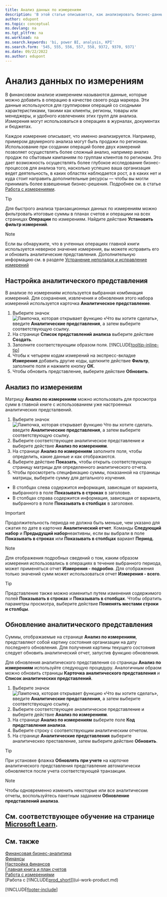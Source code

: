 ```yaml
---
title: Анализ данных по измерениям
description: 'В этой статье описывается, как анализировать бизнес-данные по измерениям для лучшего понимания ваших бизнес-процессов.'
author: edupont
ms.topic: conceptual
ms.devlang: na
ms.tgt_pltfrm: na
ms.workload: na
ms.search.keywords: 'bi, power BI, analysis, KPI'
ms.search.form: '545, 555, 556, 557, 558, 9372, 9370, 9371'
ms.date: 09/22/2022
ms.author: edupont
---
```

# <a name="analyze-data-by-dimensions"></a>Анализ данных по измерениям

В финансовом анализе измерением называются данные, которые можно добавить в операцию в качестве своего рода маркера. Эти данные используются для группировки операций со сходными характеристиками, такими как клиенты, регионы, товары или менеджеры, и удобного извлечениях этих групп для анализа. Измерения могут использоваться в операциях в журналах, документах и бюджетах. 

Каждое измерение описывает, что именно анализируется. Например, примером двумерного анализа могут быть продажи по регионам. Использование при создании операций более двух измерений позволяет осуществлять более сложный анализ, например анализ продаж по сбытовым кампаниям по группам клиентов по регионам. Это дает возможность осуществлять более глубокое исследование бизнес-процессов для анализа того, насколько успешно ваша организация ведет деятельность, в каких областях наблюдается рост, а в каких нет и куда стоит направить дополнительные ресурсы — чтобы вы могли принимать более взвешенные бизнес-решения. Подробнее см. в статье [Работа с измерениями](finance-dimensions.md).

> [!TIP]
> Для быстрого анализа транзакционных данных по измерениям можно фильтровать итоговые суммы в планах счетов и операциии на всех страницах **Операции** по измерениям. Найдите действие **Установить фильтр измерений**.

> [!NOTE]
> Если вы обнаружите, что в учтенных операциях главной книги используется неверное значение измерения, вы можете исправить его и обновить аналитические представления. Дополнительную информацию см. в разделе [Устранение неполадок и исправление измерений](finance-troubleshooting-correcting-dimensions.md#changing-dimension-assignments-after-posting)

## <a name="set-up-an-analysis-view"></a>Настройка аналитического представления

В анализе по измерениям используется выбранная комбинация измерений. Для сохранения, извлечения и обновления этого набора измерений используется карточка **Аналитическое представление**. 

1. Выберите значок ![Лампочка, которая открывает функцию «Что вы хотите сделать»](media/ui-search/search_small.png "Что вы хотите сделать"), введите **Аналитические представления**, а затем выберите соответствующую ссылку.  
2. На странице **Список представлений анализа** выберите действие **Создать**.
3. Заполните соответствующим образом поля. [!INCLUDE[tooltip-inline-tip](includes/tooltip-inline-tip_md.md)]
4. Чтобы к четырем кодам измерений на экспресс-вкладке **Измерения** добавить другие коды, щелкните действие **Фильтр**, заполните поля и нажмите кнопку **ОК**.  
5. Чтобы обновить представление, выберите действие **Обновить**.

## <a name="analyze-by-dimensions"></a>Анализ по измерениям

Матрицу **Анализ по измерениям** можно использовать для просмотра сумм в главной книге с использованием уже настроенных аналитических предсталвений.   

1. Выберите значок ![Лампочка, которая открывает функцию Что вы хотите сделать.](media/ui-search/search_small.png "Что вы хотите сделать") введите **Аналитические представления**, а затем выберите соответствующую ссылку.  
2. Выберите соответствующее аналитическое представление и выберите действие **Анализ по измерениям**.
3. На странице **Анализ по измерениям** заполните поля, чтобы определить, какие данные и как отображаются.
4. Выберите действие **Показать**, чтобы открыть соответствующую страницу матрицы для определенного аналитического отчета.
5. Чтобы просмотреть спецификацию суммы, показанной на страницы матрицы, выберите сумму для детального изучения.  

- В столбцах слева содержится информация, зависящая от варианта, выбранного в поле **Показывать в строках** в заголовке.  
- В столбцах справа содержится информация, зависящая от варианта, выбранного в поле **Показывать в столбцах** в заголовке.

> [!IMPORTANT]  
> Продолжительность периода не должна быть меньше, чем указано для сжатия по дате в карточке **Аналитический отчет**. Команды **Следующий набор** и **Предыдущий набор**неактивны, если вы выбрали в поле **Показывать в строках** или **Показывать в столбцах** вариант **Период**.  

> [!NOTE]  
> Для отображения подробных сведений о том, каким образом измерения использовались в операциях в течение выбранного периода, может применяться отчет **Измерения - подробно**. Для отображения только значений сумм может использоваться отчет **Измерения - всего**.  

> [!TIP]  
> Представление также можно изменитьп путем изменения содержимого полей **Показывать в строках** и **Показывать в столбцах**. Чтобы обратить параметры просмотра, выберите действие **Поменять местами строки и столбцы**.

## <a name="update-an-analysis-view"></a>Обновление аналитического представления

Суммы, отображаемые на странице **Анализ по измерениям**, представляют собой картину состояния организации на дату последнего обновления. Для получения картины текущего состояния следует обновить аналитический отчет, запустив функцию обновления.

Для обновления аналитического представления со страницы **Анализ по измерениям** используйте следующую процедуру. Аналогичным обраом можно обновить страницы **Карточка аналитического представления** и **Cписок аналитических представлений**.  

1. Выберите значок ![Лампочка, которая открывает функцию «Что вы хотите сделать»](media/ui-search/search_small.png "Что вы хотите сделать"), введите **Аналитические представления**, а затем выберите соответствующую ссылку.
2. Выберите соответствующее аналитическое представление и выберите действие **Анализ по измерениям**.
3. На странице **Анализ по измерениям** выберите поле **Код представления анализа**.  
4. Выберите строку с соответствующим аналитическим отчетом.  
5. На странице **Аналитические представления** выберите аналитическео преставление, затем выберите действие **Обновить**.  

> [!TIP]  
> При установке флажка **Обновлять при учете** на карточке аналитического представления представление автоматически обновляется после учета соответствующей транзакции.

> [!NOTE]  
> Чтобы одновременно изменить некоторые или все аналитические отчеты, воспользуйтесь пакетным заданием **Обновление представлений анализа**.  

## <a name="see-related-training-at-microsoft-learn"></a>См. соответствующее обучение на странице [Microsoft Learn](/learn/modules/dimensions-financial-reports-dynamics-365-business-central/index).

## <a name="see-also"></a>См. также

[Финансовая бизнес-аналитика](bi.md)  
[Финансы](finance.md)  
[Настройка финансов](finance-setup-finance.md)  
[Главная книга и план счетов](finance-general-ledger.md)  
[Работа с измерениями](finance-dimensions.md)  
[Работа с [!INCLUDE[prod_short](includes/prod_short.md)]](ui-work-product.md)  

[!INCLUDE[footer-include](includes/footer-banner.md)]

